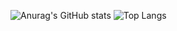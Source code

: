 ![Anurag's GitHub stats](https://github-readme-stats.vercel.app/api?username=anuraghazra&show_icons=true&theme=transparent) ![Top Langs](https://github-readme-stats.vercel.app/api/top-langs/?username=anuraghazra&hide_progress=true)
